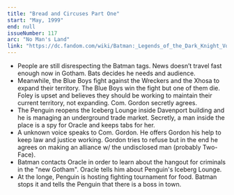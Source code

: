 ```yaml
---
title: "Bread and Circuses Part One"
start: "May, 1999"
end: null
issueNumber: 117
arc: "No Man's Land"
link: "https://dc.fandom.com/wiki/Batman:_Legends_of_the_Dark_Knight_Vol_1_117"
---
```


- People are still disrespecting the Batman tags. News doesn’t travel fast enough now in Gotham. Bats decides he needs and audience.
- Meanwhile, the Blue Boys fight against the Wreckers and the Xhosa to expand their territory. The Blue Boys win the fight but one of them die. Foley is upset and believes they should be working to maintain their current territory, not expanding. Com. Gordon secretly agrees.
- The Penguin reopens the Iceberg Lounge inside Davenport building and he is managing an underground trade market. Secretly, a man inside the place is a spy for Oracle and keeps tabs for her.
- A unknown voice speaks to Com. Gordon. He offers Gordon his help to keep law and justice working. Gordon tries to refuse but in the end he agrees on making an alliance w/ the undisclosed man (probably Two-Face).
- Batman contacts Oracle in order to learn about the hangout for criminals in the "new Gotham". Oracle tells him about Penguin's Iceberg Lounge.
- At the longe, Penguin is hosting fighting tournament for food. Batman stops it and tells the Penguin that there is a boss in town.
